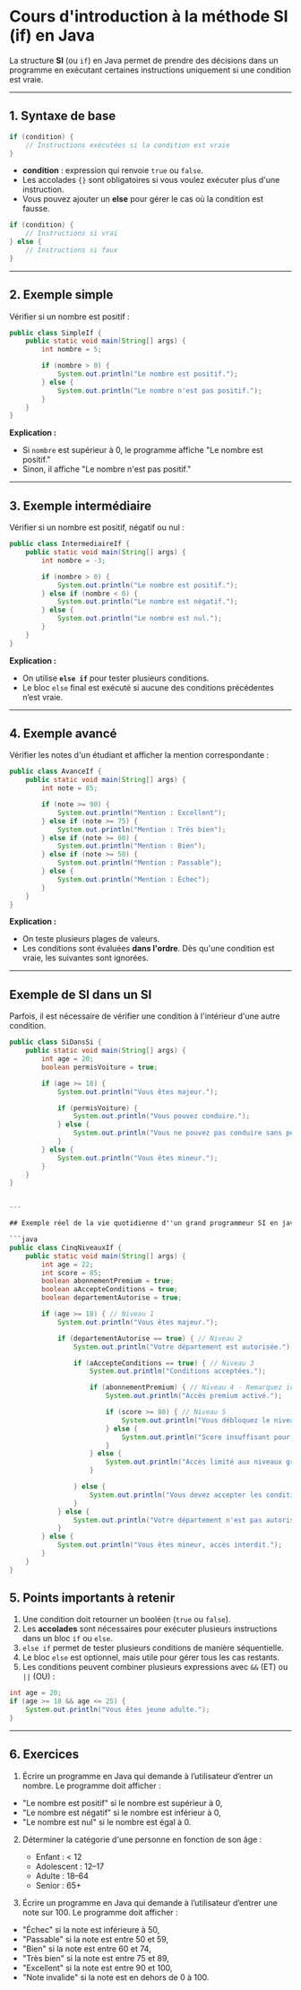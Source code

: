 # Cours d'introduction à la méthode **SI (if)** en Java

La structure **SI** (ou `if`) en Java permet de prendre des décisions dans un programme en exécutant certaines instructions uniquement si une condition est vraie.

---

## 1. Syntaxe de base

```java
if (condition) {
    // Instructions exécutées si la condition est vraie
}
```

- **condition** : expression qui renvoie `true` ou `false`.
- Les accolades `{}` sont obligatoires si vous voulez exécuter plus d'une instruction.
- Vous pouvez ajouter un **else** pour gérer le cas où la condition est fausse.

```java
if (condition) {
    // Instructions si vrai
} else {
    // Instructions si faux
}
```

---

## 2. Exemple simple

Vérifier si un nombre est positif :

```java
public class SimpleIf {
    public static void main(String[] args) {
        int nombre = 5;

        if (nombre > 0) {
            System.out.println("Le nombre est positif.");
        } else {
            System.out.println("Le nombre n'est pas positif.");
        }
    }
}
```

**Explication :**  
- Si `nombre` est supérieur à 0, le programme affiche "Le nombre est positif."  
- Sinon, il affiche "Le nombre n'est pas positif."

---

## 3. Exemple intermédiaire

Vérifier si un nombre est positif, négatif ou nul :

```java
public class IntermediaireIf {
    public static void main(String[] args) {
        int nombre = -3;

        if (nombre > 0) {
            System.out.println("Le nombre est positif.");
        } else if (nombre < 0) {
            System.out.println("Le nombre est négatif.");
        } else {
            System.out.println("Le nombre est nul.");
        }
    }
}
```

**Explication :**  
- On utilise **`else if`** pour tester plusieurs conditions.  
- Le bloc `else` final est exécuté si aucune des conditions précédentes n’est vraie.

---

## 4. Exemple avancé

Vérifier les notes d'un étudiant et afficher la mention correspondante :

```java
public class AvanceIf {
    public static void main(String[] args) {
        int note = 85;

        if (note >= 90) {
            System.out.println("Mention : Excellent");
        } else if (note >= 75) {
            System.out.println("Mention : Très bien");
        } else if (note >= 60) {
            System.out.println("Mention : Bien");
        } else if (note >= 50) {
            System.out.println("Mention : Passable");
        } else {
            System.out.println("Mention : Échec");
        }
    }
}
```

**Explication :**  
- On teste plusieurs plages de valeurs.  
- Les conditions sont évaluées **dans l'ordre**. Dès qu'une condition est vraie, les suivantes sont ignorées.

---

## Exemple de **SI dans un SI**

Parfois, il est nécessaire de vérifier une condition à l'intérieur d'une autre condition.

```java
public class SiDansSi {
    public static void main(String[] args) {
        int age = 20;
        boolean permisVoiture = true;

        if (age >= 18) {
            System.out.println("Vous êtes majeur.");

            if (permisVoiture) {
                System.out.println("Vous pouvez conduire.");
            } else {
                System.out.println("Vous ne pouvez pas conduire sans permis.");
            }
        } else {
            System.out.println("Vous êtes mineur.");
        }
    }
}


---

## Exemple réel de la vie quotidienne d''un grand programmeur SI en java

```java
public class CinqNiveauxIf {
    public static void main(String[] args) {
        int age = 22;
        int score = 85;
        boolean abonnementPremium = true;
        boolean aAccepteConditions = true;
        boolean departementAutorise = true;

        if (age >= 18) { // Niveau 1
            System.out.println("Vous êtes majeur.");

            if (departementAutorise == true) { // Niveau 2
                System.out.println("Votre département est autorisée.");

                if (aAccepteConditions == true) { // Niveau 3
                    System.out.println("Conditions acceptées.");

                    if (abonnementPremium) { // Niveau 4 - Remarquez ici la possibilité de ne pas faire le == true
                        System.out.println("Accès premium activé.");

                        if (score >= 80) { // Niveau 5
                            System.out.println("Vous débloquez le niveau final !");
                        } else {
                            System.out.println("Score insuffisant pour le niveau final.");
                        }
                    } else {
                        System.out.println("Accès limité aux niveaux gratuits.");
                    }

                } else {
                    System.out.println("Vous devez accepter les conditions pour jouer.");
                }
            } else {
                System.out.println("Votre département n'est pas autorisée pour le jeu.");
            }
        } else {
            System.out.println("Vous êtes mineur, accès interdit.");
        }
    }
}
```


## 5. Points importants à retenir

1. Une condition doit retourner un booléen (`true` ou `false`).
2. Les **accolades** sont nécessaires pour exécuter plusieurs instructions dans un bloc `if` ou `else`.
3. `else if` permet de tester plusieurs conditions de manière séquentielle.
4. Le bloc `else` est optionnel, mais utile pour gérer tous les cas restants.
5. Les conditions peuvent combiner plusieurs expressions avec `&&` (ET) ou `||` (OU) :

```java
int age = 20;
if (age >= 18 && age <= 25) {
    System.out.println("Vous êtes jeune adulte.");
}
```

---

## 6. Exercices

1. Écrire un programme en Java qui demande à l’utilisateur d’entrer un nombre.
Le programme doit afficher :
- "Le nombre est positif" si le nombre est supérieur à 0,
- "Le nombre est négatif" si le nombre est inférieur à 0,
- "Le nombre est nul" si le nombre est égal à 0.


2. Déterminer la catégorie d'une personne en fonction de son âge :
   - Enfant : < 12
   - Adolescent : 12–17
   - Adulte : 18–64
   - Senior : 65+

3. Écrire un programme en Java qui demande à l’utilisateur d’entrer une note sur 100.
Le programme doit afficher :

- "Échec" si la note est inférieure à 50,
- "Passable" si la note est entre 50 et 59,
- "Bien" si la note est entre 60 et 74,
- "Très bien" si la note est entre 75 et 89,
- "Excellent" si la note est entre 90 et 100,
- "Note invalide" si la note est en dehors de 0 à 100.
